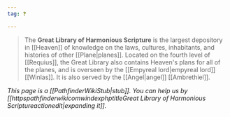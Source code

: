 ```yaml
---
tag: ❓

---
```

> The **Great Library of Harmonious Scripture** is the largest depository in [[Heaven]] of knowledge on the laws, cultures, inhabitants, and histories of other [[Plane|planes]]. Located on the fourth level of [[Requius]], the Great Library also contains Heaven's plans for all of the planes, and is overseen by the [[Empyreal lord|empyreal lord]] [[Winlas]]. It is also served by the [[Angel|angel]] [[Ambrethiel]].



*This page is a [[PathfinderWikiStub|stub]]. You can help us by [[httpspathfinderwikicomwindexphptitleGreat Library of Harmonious Scriptureactionedit|expanding it]].*








